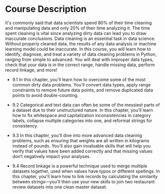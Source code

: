 # Course Description

It's commonly said that data scientists spend 80% of their time cleaning and manipulating data and only 20% of their time analyzing it. The time spent cleaning is vital since analyzing dirty data can lead you to draw inaccurate conclusions. Data cleaning is an essential task in data science. Without properly cleaned data, the results of any data analysis or machine learning model could be inaccurate. In this course, you will learn how to identify, diagnose, and treat a variety of data cleaning problems in Python, ranging from simple to advanced. You will deal with improper data types, check that your data is in the correct range, handle missing data, perform record linkage, and more!

* 9.1 In this chapter, you'll learn how to overcome some of the most common dirty data problems. You'll convert data types, apply range constraints to remove future data points, and remove duplicated data points to avoid double-counting.

* 9.2 Categorical and text data can often be some of the messiest parts of a dataset due to their unstructured nature. In this chapter, you’ll learn how to fix whitespace and capitalization inconsistencies in category labels, collapse multiple categories into one, and reformat strings for consistency.

* 9.3 In this chapter, you’ll dive into more advanced data cleaning problems, such as ensuring that weights are all written in kilograms instead of pounds. You’ll also gain invaluable skills that will help you verify that values have been added correctly and that missing values don’t negatively impact your analyses.

* 9.4 Record linkage is a powerful technique used to merge multiple datasets together, used when values have typos or different spellings. In this chapter, you'll learn how to link records by calculating the similarity between strings—you’ll then use your new skills to join two restaurant review datasets into one clean master dataset.
